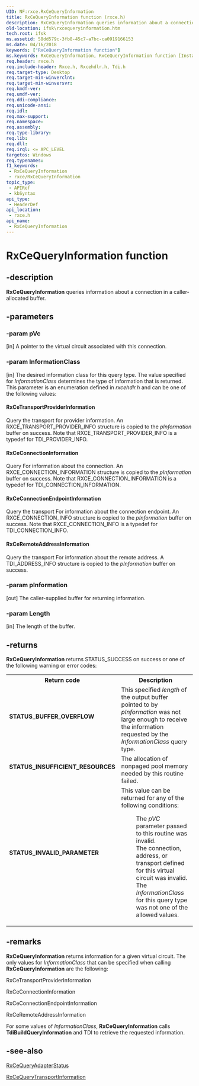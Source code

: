 ```yaml
---
UID: NF:rxce.RxCeQueryInformation
title: RxCeQueryInformation function (rxce.h)
description: RxCeQueryInformation queries information about a connection in a caller-allocated buffer.
old-location: ifsk\rxcequeryinformation.htm
tech.root: ifsk
ms.assetid: 58dd579c-3fb8-45c7-a7bc-ca0919166153
ms.date: 04/16/2018
keywords: ["RxCeQueryInformation function"]
ms.keywords: RxCeQueryInformation, RxCeQueryInformation function [Installable File System Drivers], ifsk.rxcequeryinformation, rxce/RxCeQueryInformation, rxref_b7508a13-8eb0-42d0-917c-300a5eb4c0e9.xml
req.header: rxce.h
req.include-header: Rxce.h, Rxcehdlr.h, Tdi.h
req.target-type: Desktop
req.target-min-winverclnt: 
req.target-min-winversvr: 
req.kmdf-ver: 
req.umdf-ver: 
req.ddi-compliance: 
req.unicode-ansi: 
req.idl: 
req.max-support: 
req.namespace: 
req.assembly: 
req.type-library: 
req.lib: 
req.dll: 
req.irql: <= APC_LEVEL
targetos: Windows
req.typenames: 
f1_keywords:
 - RxCeQueryInformation
 - rxce/RxCeQueryInformation
topic_type:
 - APIRef
 - kbSyntax
api_type:
 - HeaderDef
api_location:
 - rxce.h
api_name:
 - RxCeQueryInformation
---
```


# RxCeQueryInformation function


## -description

<b>RxCeQueryInformation</b> queries information about a connection in a caller-allocated buffer.

## -parameters

### -param pVc 

[in]
A pointer to the virtual circuit associated with this connection.

### -param InformationClass 

[in]
The desired information class for this query type. The value specified for <i>InformationClass</i> determines the type of information that is returned. This parameter is an enumeration defined in <i>rxcehdlr.h</i> and can be one of the following values:





#### RxCeTransportProviderInformation

Query the transport for provider information. An RXCE_TRANSPORT_PROVIDER_INFO structure is copied to the <i>pInformation</i> buffer on success. Note that RXCE_TRANSPORT_PROVIDER_INFO is a typedef for TDI_PROVIDER_INFO.



#### RxCeConnectionInformation

Query For information about the connection. An RXCE_CONNECTION_INFORMATION structure is copied to the <i>pInformation</i> buffer on success. Note that RXCE_CONNECTION_INFORMATION is a typedef for TDI_CONNECTION_INFORMATION.



#### RxCeConnectionEndpointInformation

Query the transport For information about the connection endpoint. An RXCE_CONNECTION_INFO structure is copied to the <i>pInformation</i> buffer on success. Note that RXCE_CONNECTION_INFO is a typedef for TDI_CONNECTION_INFO.



#### RxCeRemoteAddressInformation

Query the transport For information about the remote address. A  TDI_ADDRESS_INFO structure is copied to the <i>pInformation</i> buffer on success.

### -param pInformation 

[out]
The caller-supplied buffer for returning information.

### -param Length 

[in]
The length of  the buffer.

## -returns

<b>RxCeQueryInformation</b> returns STATUS_SUCCESS on success or one of the following warning or error codes: 

<table>
<tr>
<th>Return code</th>
<th>Description</th>
</tr>
<tr>
<td width="40%">
<dl>
<dt><b>STATUS_BUFFER_OVERFLOW</b></dt>
</dl>
</td>
<td width="60%">
This specified <i>length</i> of the output buffer pointed to by <i>pInformation</i> was not large enough to receive the information requested by the <i>InformationClass</i> query type.

</td>
</tr>
<tr>
<td width="40%">
<dl>
<dt><b>STATUS_INSUFFICIENT_RESOURCES</b></dt>
</dl>
</td>
<td width="60%">
The allocation of nonpaged pool memory needed by this routine failed. 

</td>
</tr>
<tr>
<td width="40%">
<dl>
<dt><b>STATUS_INVALID_PARAMETER</b></dt>
</dl>
</td>
<td width="60%">
This value can be returned for any of the following conditions:

<dl>
<dd>
The <i>pVC</i> parameter passed to this routine was invalid.

</dd>
<dd>
The connection, address, or transport defined for this virtual circuit was invalid. 

</dd>
<dd>
The <i>InformationClass</i> for this query type was not one of the allowed values.

</dd>
</dl>
</td>
</tr>
</table>

## -remarks

<b>RxCeQueryInformation</b> returns information for a given virtual circuit. The  only values for <i>InformationClass</i> that can be specified when calling <b>RxCeQueryInformation</b> are the following:

RxCeTransportProviderInformation

RxCeConnectionInformation

RxCeConnectionEndpointInformation

RxCeRemoteAddressInformation

For some values of <i>InformationClass</i>, <b>RxCeQueryInformation</b> calls <b>TdiBuildQueryInformation</b> and TDI to retrieve the requested information.

## -see-also

<a href="/windows-hardware/drivers/ddi/rxce/nf-rxce-rxcequeryadapterstatus">RxCeQueryAdapterStatus</a>



<a href="/windows-hardware/drivers/ddi/rxce/nf-rxce-rxcequerytransportinformation">RxCeQueryTransportInformation</a>